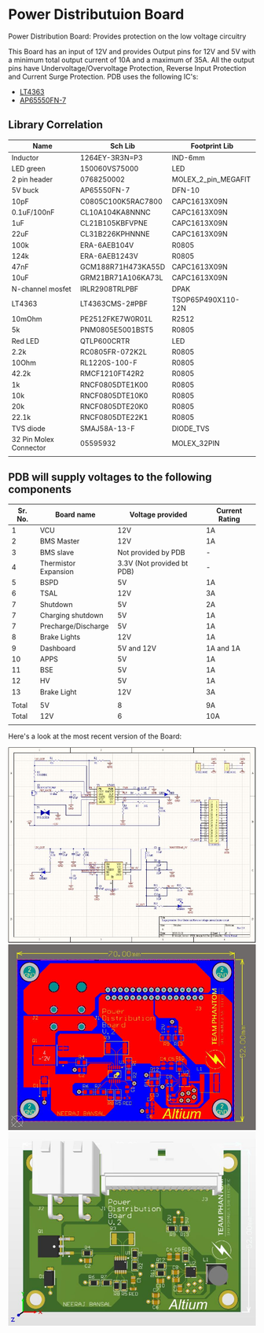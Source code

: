 # Power Distributuion Board

Power Distribution Board: Provides protection on the low voltage circuitry

This Board has an input of 12V and provides Output pins for 12V and 5V with a minimum total output current of 10A and a maximum of 35A. All the output pins have Undervoltage/Overvoltage Protection, Reverse Input Protection and Current Surge Protection. PDB uses the following IC's:

- [LT4363](https://www.digikey.ca/products/en?keywords=LT4363CMS-2%23PBF)
- [AP65550FN-7](https://www.digikey.ca/product-detail/en/diodes-incorporated/AP65550FN-7/AP65550FN-7DICT-ND/5147405)

## Library Correlation

Name | Sch Lib | Footprint Lib
---|---|---
Inductor|1264EY-3R3N=P3|IND-6mm
LED green| 150060VS75000 |LED
2 pin header|0768250002|MOLEX_2_pin_MEGAFIT
5V buck|AP65550FN-7|DFN-10
10pF|C0805C100K5RAC7800|CAPC1613X09N
0.1uF/100nF|CL10A104KA8NNNC|CAPC1613X09N
1uF|CL21B105KBFVPNE|CAPC1613X09N
22uF|CL31B226KPHNNNE|CAPC1613X09N
100k|ERA-6AEB104V|R0805
124k|ERA-6AEB1243V|R0805
47nF|GCM188R71H473KA55D|CAPC1613X09N
10uF|GRM21BR71A106KA73L|CAPC1613X09N
N-channel mosfet|IRLR2908TRLPBF|DPAK
LT4363|LT4363CMS-2#PBF|TSOP65P490X110-12N
10mOhm|PE2512FKE7W0R01L|R2512
5k|PNM0805E5001BST5|R0805
Red LED|QTLP600CRTR|LED
2.2k|RC0805FR-072K2L|R0805
10Ohm|RL1220S-100-F|R0805
42.2k|RMCF1210FT42R2|R0805
1k|RNCF0805DTE1K00|R0805
10k|RNCF0805DTE10K0|R0805
20k|RNCF0805DTE20K0|R0805
22.1k|RNCF0805DTE22K1|R0805
TVS diode|SMAJ58A-13-F|DIODE_TVS
32 Pin Molex Connector|05595932|MOLEX_32PIN
|||

## PDB will supply voltages to the following components

|Sr. No.|Board name|Voltage provided|Current Rating|
|---|---|---|---|
|1|VCU|12V|1A|
|2|BMS Master|12V|1A|
|3|BMS slave|Not provided by PDB|-|
|4|Thermistor Expansion|3.3V (Not provided bt PDB)|-|
|5|BSPD|5V|1A|
|6|TSAL|12V|3A|
|7|Shutdown|5V|2A|
|7|Charging shutdown|5V|1A|
|7|Precharge/Discharge|5V|1A|
|8|Brake Lights|12V|1A|
|9|Dashboard|5V and 12V|1A and 1A|
|10|APPS|5V|1A|
|11|BSE|5V|1A|
|12|HV|5V|1A|
|13|Brake Light|12V|3A|
||||
|Total|5V|8|9A|
|Total|12V|6|10A|
||||

Here's a look at the most recent version of the Board:

![schematic](schematic.JPG)
![2D PDB](pdb_2d.jpg)
![PDB](pdb.jpg)
